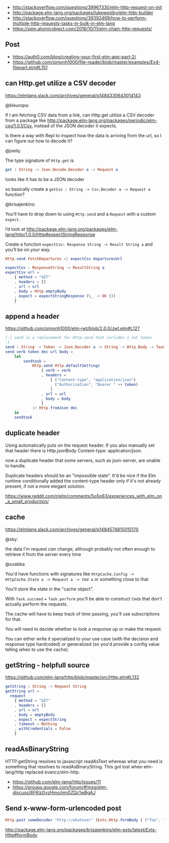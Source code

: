- http://stackoverflow.com/questions/39967330/elm-http-request-on-init
- http://package.elm-lang.org/packages/lukewestby/elm-http-builder
- http://stackoverflow.com/questions/39392469/how-to-perform-multiple-http-requests-tasks-in-bulk-in-elm-lang
- https://spin.atomicobject.com/2016/10/11/elm-chain-http-requests/

## Post

- https://auth0.com/blog/creating-your-first-elm-app-part-2/
- https://github.com/simonh1000/file-reader/blob/master/examples/Ex4-filepart.elm#L151

## can Http.get utilize a CSV decoder

https://elmlang.slack.com/archives/general/p1484330643014143

@bleuropa:

If I am fetching CSV data from a link, can Http.get utilize a CSV decoder from a package like http://package.elm-lang.org/packages/periodic/elm-csv/1.0.1/Csv, instead of the JSON decoder it expects.

Is there a way with Repl to inspect how the data is arriving from the url, so I can figure out how to decode it?

@joelq:

The type signature of `Http.get` is

```elm
get : String -> Json.Decode.Decoder a -> Request a
```

looks like it has to be a JSON decoder

so basically create a `getCsv : String -> Csv.Decoder a -> Request a` function?

@krisajenkins:

You’ll have to drop down to using `Http.send` and a `Request` with a custom `expect`.

I’d look at http://package.elm-lang.org/packages/elm-lang/http/1.0.0/Http#expectStringResponse

Create a function `expectCsv: Response String -> Result String a` and you’ll be on your way.

```elm
Http.send FetchDepartures <| expectCsv departuresUrl

expectCsv : ResponseString -> ResultString a
expectCsv url =
    { method = "GET"
    , headers = []
    , url = url
    , body = Http.emptyBody
    , expect = expectStringResponse (\_ -> Ok ())
    }
```

## append a header

https://github.com/simonh1000/elm-jwt/blob/2.0.0/Jwt.elm#L127

```elm
{-| send is a replacement for Http.send that includes a Jwt token
-}
send : String -> Token -> Json.Decoder a -> String -> Http.Body -> Task Http.Error a
send verb token dec url body =
    let
        sendtask =
            Http.send Http.defaultSettings
                { verb = verb
                , headers =
                    [ ("Content-type", "application/json")
                    , ("Authorization", "Bearer " ++ token)
                    ]
                , url = url
                , body = body
                }
            |> Http.fromJson dec
    in
    sendtask
```


## duplicate header

Using automatically puts on the request header. If you also manually set that header there is Http.jsonBody Content-type: application/json.

now a duplicate header that some servers, such as json-server, are unable to handle.

Duplicate headers should be an "impossible state". It'd be nice if the Elm runtime conditionally added the content-type header only if it's not already present, if not a more elegant solution.

https://www.reddit.com/r/elm/comments/5o5p63/experiences_with_elm_on_a_small_production/

## cache

https://elmlang.slack.com/archives/general/p1484574815015170

@sky:

the data I'm request _can_  change, although probably not often enough to retrieve it from the server every time

@szabba

You'd have functions with signatures like `HttpCache.Config -> HttpCache.State a -> Request a -> Cmd a` or something close to that

You'll store the state in the "cache object".

With `Task.succeed` + `Task.perform` you'll be able to construct `Cmd`s that don't actually perform the requests.

The cache will have to keep track of time passing, you'll use subscriptions for that.

You will need to decide whether to look a response up or make the request.

You can either write it specialized to your use case (with the decision and response type hardcoded) or generalized (so you'd provide a config value telling when to use the cache).

## getString - helpfull source

https://github.com/elm-lang/http/blob/master/src/Http.elm#L132

```elm
getString : String -> Request String
getString url =
  request
    { method = "GET"
    , headers = []
    , url = url
    , body = emptyBody
    , expect = expectString
    , timeout = Nothing
    , withCredentials = False
    }
```

## readAsBinaryString

HTTP.getString resolves to javascript readAsText whereas what you need is something that resolves to readAsBinaryString.  This got lost when elm-lang/http replaced evancz/elm-http.

- https://github.com/elm-lang/http/issues/11
- https://groups.google.com/forum/#!msg/elm-discuss/6F6IzGyzHmo/mn0ZQc1wBgAJ

## Send x-www-form-urlencoded post

```elm
Http.post someDecoder "http://whatever" (Exts.Http.formBody [ ("foo", "bar") ])
```

http://package.elm-lang.org/packages/krisajenkins/elm-exts/latest/Exts-Http#formBody

